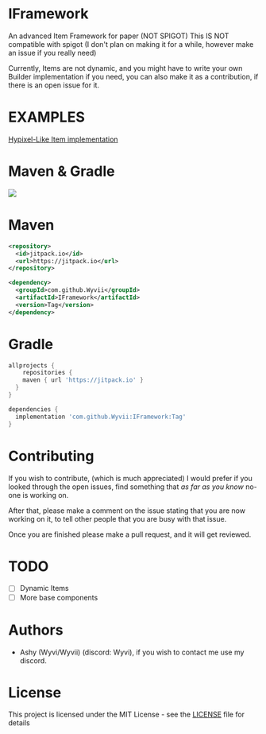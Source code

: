 # IFramework
An advanced Item Framework for paper (NOT SPIGOT)
This IS NOT compatible with spigot (I don't plan on making it for a while, however make an issue if you really need)

Currently, Items are not dynamic, and you might have to write your own Builder implementation if you need, you can also make it as a contribution, if there is an open issue for it.

# EXAMPLES
[Hypixel-Like Item implementation](https://github.com/Wyvii/IFramework/tree/master/examples)

# Maven & Gradle

[![](https://jitpack.io/v/Wyvii/IFramework.svg)](https://jitpack.io/#Wyvii/IFramework)
# Maven

```xml
<repository>
  <id>jitpack.io</id>
  <url>https://jitpack.io</url>
</repository>
```

```xml
<dependency>
  <groupId>com.github.Wyvii</groupId>
  <artifactId>IFramework</artifactId>
  <version>Tag</version>
</dependency>
```

# Gradle

```groovy
allprojects {
    repositories {
    maven { url 'https://jitpack.io' }
  }
}
```

```groovy
dependencies {
  implementation 'com.github.Wyvii:IFramework:Tag'
}
```

# Contributing

If you wish to contribute, (which is much appreciated) I would prefer if you
looked through the open issues, find something that *as far as you know* no-one is working on.

After that, please make a comment on the issue stating that you are now working on it,
to tell other people that you are busy with that issue.

Once you are finished please make a pull request, and it will get reviewed.

# TODO
- [ ] Dynamic Items
- [ ] More base components

# Authors
- Ashy (Wyvi/Wyvii) (discord: Wyvi), if you wish to contact me use my discord.
# License

This project is licensed under the MIT License - see the [LICENSE](LICENSE) file for details

